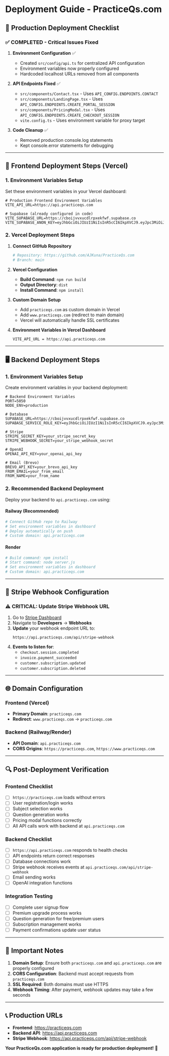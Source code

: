 # Deployment Guide - PracticeQs.com

## 🚀 Production Deployment Checklist

### ✅ **COMPLETED** - Critical Issues Fixed

1. **Environment Configuration** ✅
   - Created `src/config/api.ts` for centralized API configuration
   - Environment variables now properly configured
   - Hardcoded localhost URLs removed from all components

2. **API Endpoints Fixed** ✅
   - `src/components/Contact.tsx` - Uses `API_CONFIG.ENDPOINTS.CONTACT`
   - `src/components/LandingPage.tsx` - Uses `API_CONFIG.ENDPOINTS.CREATE_PORTAL_SESSION`
   - `src/components/PricingModal.tsx` - Uses `API_CONFIG.ENDPOINTS.CREATE_CHECKOUT_SESSION`
   - `vite.config.ts` - Uses environment variable for proxy target

3. **Code Cleanup** ✅
   - Removed production console.log statements
   - Kept console.error statements for debugging

---

## 🔧 Frontend Deployment Steps (Vercel)

### 1. Environment Variables Setup
Set these environment variables in your Vercel dashboard:

```env
# Production Frontend Environment Variables
VITE_API_URL=https://api.practiceqs.com

# Supabase (already configured in code)
VITE_SUPABASE_URL=https://cboijvvxucdlrpxekfwf.supabase.co
VITE_SUPABASE_ANON_KEY=eyJhbGciOiJIUzI1NiIsInR5cCI6IkpXVCJ9.eyJpc3MiOiJzdXBhYmFzZSIsInJlZiI6ImNib2lqdnZ4dWNkbHJweGVrZndmIiwicm9sZSI6ImFub24iLCJpYXQiOjE3NDk4NDE0NjgsImV4cCI6MjA2NTQxNzQ2OH0.1rjCBQCz8zTEDQlJe1UYBUWZWGZHk3kznPRnxqU_3xg
```

### 2. Vercel Deployment Steps

1. **Connect GitHub Repository**
   ```bash
   # Repository: https://github.com/AJKuna/PracticeQs.com
   # Branch: main
   ```

2. **Vercel Configuration**
   - **Build Command**: `npm run build`
   - **Output Directory**: `dist`
   - **Install Command**: `npm install`

3. **Custom Domain Setup**
   - Add `practiceqs.com` as custom domain in Vercel
   - Add `www.practiceqs.com` (redirect to main domain)
   - Vercel will automatically handle SSL certificates

4. **Environment Variables in Vercel Dashboard**
   ```
   VITE_API_URL = https://api.practiceqs.com
   ```

---

## 🖥️ Backend Deployment Steps

### 1. Environment Variables Setup
Create environment variables in your backend deployment:

```env
# Backend Environment Variables
PORT=5050
NODE_ENV=production

# Database
SUPABASE_URL=https://cboijvvxucdlrpxekfwf.supabase.co
SUPABASE_SERVICE_ROLE_KEY=eyJhbGciOiJIUzI1NiIsInR5cCI6IkpXVCJ9.eyJpc3MiOiJzdXBhYmFzZSIsInJlZiI6ImNib2lqdnZ4dWNkbHJweGVrZndmIiwicm9sZSI6InNlcnZpY2Vfcm9sZSIsImlhdCI6MTc0OTg0MTQ2OCwiZXhwIjoyMDY1NDE3NDY4fQ.9LAfc2MEWqNbFa_aC_J40LEihxNsnB78EO3Hm8zK0rY

# Stripe
STRIPE_SECRET_KEY=your_stripe_secret_key
STRIPE_WEBHOOK_SECRET=your_stripe_webhook_secret

# OpenAI
OPENAI_API_KEY=your_openai_api_key

# Email (Brevo)
BREVO_API_KEY=your_brevo_api_key
FROM_EMAIL=your_from_email
FROM_NAME=your_from_name
```

### 2. Recommended Backend Deployment
Deploy your backend to `api.practiceqs.com` using:

#### **Railway** (Recommended)
```bash
# Connect GitHub repo to Railway
# Set environment variables in dashboard
# Deploy automatically on push
# Custom domain: api.practiceqs.com
```

#### **Render**
```bash
# Build command: npm install
# Start command: node server.js
# Set environment variables in dashboard
# Custom domain: api.practiceqs.com
```

---

## 🔌 Stripe Webhook Configuration

### ⚠️ **CRITICAL**: Update Stripe Webhook URL

1. Go to [Stripe Dashboard](https://dashboard.stripe.com)
2. Navigate to **Developers** → **Webhooks**
3. **Update** your webhook endpoint URL to:
   ```
   https://api.practiceqs.com/api/stripe-webhook
   ```
4. **Events to listen for**:
   - `checkout.session.completed`
   - `invoice.payment_succeeded` 
   - `customer.subscription.updated`
   - `customer.subscription.deleted`

---

## 🌐 Domain Configuration

### Frontend (Vercel)
- **Primary Domain**: `practiceqs.com`
- **Redirect**: `www.practiceqs.com` → `practiceqs.com`

### Backend (Railway/Render)
- **API Domain**: `api.practiceqs.com`
- **CORS Origins**: `https://practiceqs.com`, `https://www.practiceqs.com`

---

## 🔍 Post-Deployment Verification

### Frontend Checklist
- [ ] `https://practiceqs.com` loads without errors
- [ ] User registration/login works
- [ ] Subject selection works
- [ ] Question generation works
- [ ] Pricing modal functions correctly
- [ ] All API calls work with backend at `api.practiceqs.com`

### Backend Checklist
- [ ] `https://api.practiceqs.com` responds to health checks
- [ ] API endpoints return correct responses
- [ ] Database connections work
- [ ] Stripe webhook receives events at `api.practiceqs.com/api/stripe-webhook`
- [ ] Email sending works
- [ ] OpenAI integration functions

### Integration Testing
- [ ] Complete user signup flow
- [ ] Premium upgrade process works
- [ ] Question generation for free/premium users
- [ ] Subscription management works
- [ ] Payment confirmations update user status

---

## 🚨 Important Notes

1. **Domain Setup**: Ensure both `practiceqs.com` and `api.practiceqs.com` are properly configured
2. **CORS Configuration**: Backend must accept requests from `practiceqs.com`
3. **SSL Required**: Both domains must use HTTPS
4. **Webhook Timing**: After payment, webhook updates may take a few seconds

---

## 📞 Production URLs

- **Frontend**: https://practiceqs.com
- **Backend API**: https://api.practiceqs.com
- **Stripe Webhook**: https://api.practiceqs.com/api/stripe-webhook

**Your PracticeQs.com application is ready for production deployment!** 🎉 